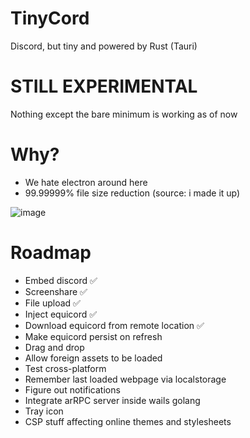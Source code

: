 # TinyCord
Discord, but tiny and powered by Rust (Tauri)

# STILL EXPERIMENTAL
Nothing except the bare minimum is working as of now

# Why?
- We hate electron around here
- 99.99999% file size reduction (source: i made it up)

![image](https://github.com/user-attachments/assets/255abd07-23ae-478a-9e81-e6ac268b8a0b)

# Roadmap
- Embed discord ✅
- Screenshare ✅
- File upload ✅
- Inject equicord ✅
- Download equicord from remote location ✅
- Make equicord persist on refresh
- Drag and drop
- Allow foreign assets to be loaded
- Test cross-platform
- Remember last loaded webpage via localstorage
- Figure out notifications
- Integrate arRPC server inside wails golang
- Tray icon
- CSP stuff affecting online themes and stylesheets